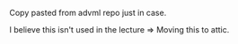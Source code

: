 Copy pasted from advml repo just in case. 

I believe this isn't used in the lecture => Moving this to attic.